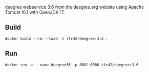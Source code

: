 deegree webservice 3.6 from the deegree.org website using Apache Tomcat 10.1 with OpenJDK 17.

## Build
    docker build --rm --load -t tfr42/deegree:3.6 .

## Run
    docker run -d --name deegree36 -p 8081:8080 tfr42/deegree:3.6